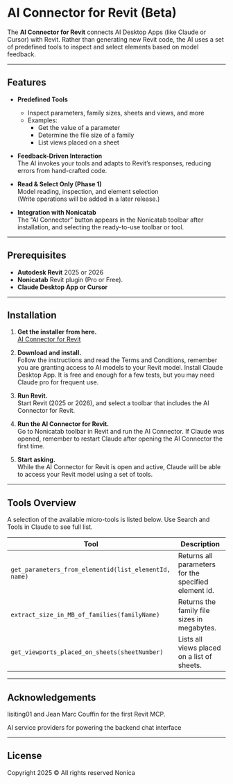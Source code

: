 # AI Connector for Revit (Beta)

The **AI Connector for Revit** connects AI Desktop Apps (like Claude or Cursor) with Revit. Rather than generating new Revit code, the AI uses a set of predefined tools to inspect and select elements based on model feedback.

---

## Features

- **Predefined Tools**  
  - Inspect parameters, family sizes, sheets and views, and more  
  - Examples:  
    - Get the value of a parameter  
    - Determine the file size of a family  
    - List views placed on a sheet  

- **Feedback-Driven Interaction**  
  The AI invokes your tools and adapts to Revit’s responses, reducing errors from hand-crafted code.

- **Read & Select Only (Phase 1)**  
  Model reading, inspection, and element selection  
  (Write operations will be added in a later release.)

- **Integration with Nonicatab**  
  The “AI Connector” button appears in the Nonicatab toolbar after installation, and selecting the ready-to-use toolbar or tool.

---

## Prerequisites

- **Autodesk Revit** 2025 or 2026 
- **Nonicatab** Revit plugin (Pro or Free). 
- **Claude Desktop App or Cursor**  

---

## Installation

1. **Get the installer from here.**  
   [AI Connector for Revit](https://nonica.io/#AIConnector)

2. **Download and install.**  
   Follow the instructions and read the Terms and Conditions, remember you are granting access to AI models to your Revit model. Install Claude Desktop App. It is free and enough for a few tests, but you may need Claude pro for frequent use.

3. **Run Revit.**  
   Start Revit (2025 or 2026), and select a toolbar that includes the AI Connector for Revit.
   
4. **Run the AI Connector for Revit.**  
   Go to Nonicatab toolbar in Revit and run the AI Connector. If Claude was opened, remember to restart Claude after opening the AI Connector the first time.

5. **Start asking.**  
   While the AI Connector for Revit is open and active, Claude will be able to access your Revit model using a set of tools.

---

## Tools Overview

A selection of the available micro-tools is listed below. Use Search and Tools in Claude to see full list.

| Tool                                                    | Description                                           |
|---------------------------------------------------------|-------------------------------------------------------|
| `get_parameters_from_elementid(list_elementId, name)`   | Returns all parameters for the specified element id.  |
| `extract_size_in_MB_of_families(familyName)`            | Returns the family file sizes in megabytes.           |
| `get_viewports_placed_on_sheets(sheetNumber)`           | Lists all views placed on a list of sheets.           |

---

## Acknowledgements

lisiting01 and Jean Marc Couffin for the first Revit MCP.

AI service providers for powering the backend chat interface

---

## License

Copyright 2025 ©️ All rights reserved Nonica 

